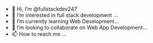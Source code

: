 - 👋 Hi, I’m @fullstackdev247
- 👀 I’m interested in full stack development ...
- 🌱 I’m currently learning Web Development...
- 💞️ I’m looking to collaborate on Web App Development...
- 📫 How to reach me ...

<!---
fullstackdev247/fullstackdev247 is a ✨ special ✨ repository because its `README.md` (this file) appears on your GitHub profile.
You can click the Preview link to take a look at your changes.
--->
